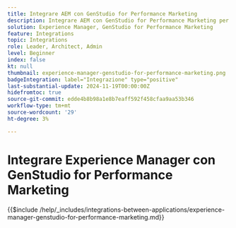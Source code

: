 ```yaml
---
title: Integrare AEM con GenStudio for Performance Marketing
description: Integrare AEM con GenStudio for Performance Marketing per accelerare la supply chain dei contenuti.
solution: Experience Manager, GenStudio for Performance Marketing
feature: Integrations
topic: Integrations
role: Leader, Architect, Admin
level: Beginner
index: false
kt: null
thumbnail: experience-manager-genstudio-for-performance-marketing.png
badgeIntegration: label="Integrazione" type="positive"
last-substantial-update: 2024-11-19T00:00:00Z
hidefromtoc: true
source-git-commit: edde4b8b98a1e8b7eaff592f458cfaa9aa53b346
workflow-type: tm+mt
source-wordcount: '29'
ht-degree: 3%

---
```


# Integrare Experience Manager con GenStudio for Performance Marketing

{{$include /help/_includes/integrations-between-applications/experience-manager-genstudio-for-performance-marketing.md}}
